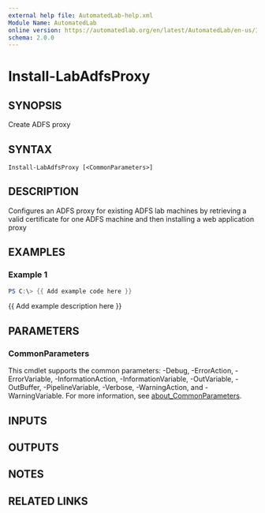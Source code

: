 ```yaml
---
external help file: AutomatedLab-help.xml
Module Name: AutomatedLab
online version: https://automatedlab.org/en/latest/AutomatedLab/en-us/Install-LabAdfsProxy
schema: 2.0.0
---
```


# Install-LabAdfsProxy

## SYNOPSIS
Create ADFS proxy

## SYNTAX

```
Install-LabAdfsProxy [<CommonParameters>]
```

## DESCRIPTION
Configures an ADFS proxy for existing ADFS lab machines by retrieving a valid certificate for one ADFS machine and then installing a web application proxy

## EXAMPLES

### Example 1
```powershell
PS C:\> {{ Add example code here }}
```

{{ Add example description here }}

## PARAMETERS

### CommonParameters
This cmdlet supports the common parameters: -Debug, -ErrorAction, -ErrorVariable, -InformationAction, -InformationVariable, -OutVariable, -OutBuffer, -PipelineVariable, -Verbose, -WarningAction, and -WarningVariable. For more information, see [about_CommonParameters](http://go.microsoft.com/fwlink/?LinkID=113216).

## INPUTS

## OUTPUTS

## NOTES

## RELATED LINKS

